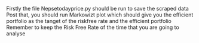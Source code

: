 Firstly the file Nepsetodayprice.py should be run to save the scraped data
Post that, you should run Markowizt plot which should give you the efficient portfolio as the tanget of the riskfree rate and the efficient portfolio
Remember to keep the Risk Free Rate of the time that you are going to analyse 
